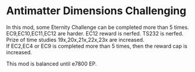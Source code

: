 # Antimatter Dimensions Challenging

In this mod, some Eternity Challenge can be completed more than 5 times.  
EC9,EC10,EC11,EC12 are harder. EC12 reward is nerfed. TS232 is nerfed.  
Prize of time studies 19x,20x,21x,22x,23x are increased.  
If EC2,EC4 or EC9 is completed more than 5 times, then the reward cap is increased.

This mod is balanced until e7800 EP.